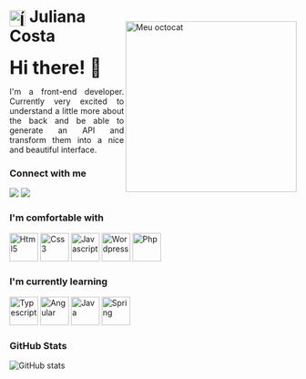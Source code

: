 <img style="margin-top: 4rem;" align="right" alt="Meu octocat" height="300" src="https://julianatsoc.com/wp-content/uploads/2023/08/octocat-1692232980558.png">
<h1>
    <a href="https://julianatsoc.com">
     <img align="center" alt="Ícone tecnológico" width="28px" src="https://julianatsoc.com/wp-content/uploads/2023/03/cropped-web-programming.png" ></a>
    <span>Juliana Costa</span>
</h1>
<strong style="font-size: 2rem;" >Hi there! 👋</strong>
<p align="justify">I'm a front-end developer. Currently very excited to understand a little more about the back and be able to generate an API and transform them into a nice and beautiful interface.</p>

<h3 align="left">Connect with me</h3>

[<img src="https://img.shields.io/badge/linkedin-%230077B5.svg?&style=for-the-badge&logo=linkedin&logoColor=white" />](https://www.linkedin.com/in/USERNAME/) [<img src = "https://img.shields.io/badge/instagram-%23E4405F.svg?&style=for-the-badge&logo=instagram&logoColor=white">](https://www.instagram.com/julianatsoc/)

<h3 align="left">I'm comfortable with</h3>

 <img src="https://cdn.jsdelivr.net/gh/devicons/devicon/icons/html5/html5-original.svg" width="50px"  title="Html5"/>
 <img src="https://cdn.jsdelivr.net/gh/devicons/devicon/icons/css3/css3-original.svg" width="50px" title="Css3"/>
 <img src="https://cdn.jsdelivr.net/gh/devicons/devicon/icons/javascript/javascript-original.svg" width="50px" title="Javascript"/>
 <img src="https://cdn.jsdelivr.net/gh/devicons/devicon/icons/wordpress/wordpress-plain.svg" width="50px" title="Wordpress"/>
 <img src="https://cdn.jsdelivr.net/gh/devicons/devicon/icons/php/php-plain.svg" width="50px" title="Php"/>

<h3 align="left">I'm currently learning</h3>

<img src="https://cdn.jsdelivr.net/gh/devicons/devicon/icons/typescript/typescript-original.svg" width="50px" title="Typescript">
<img src="https://cdn.jsdelivr.net/gh/devicons/devicon/icons/angularjs/angularjs-original.svg" width="50px" title="Angular">
<img src="https://cdn.jsdelivr.net/gh/devicons/devicon/icons/java/java-original.svg" width="50px" title="Java"/>
<img src="https://cdn.jsdelivr.net/gh/devicons/devicon/icons/spring/spring-original-wordmark.svg" width="50px" title="Spring"/>

<h3 align="left">GitHub Stats</h3>

![GitHub stats](https://github-readme-stats-git-masterrstaa-rickstaa.vercel.app/api?username=julianatsoc&hide_title=true&show_icons=true&include_all_commits=true&count_private=true&line_height=25&hide=issues&bg_color=000&title_color=CA2755&text_color=FFF&border_radius=3&border_color=CA2755&icon_color=CA2755&theme=jolly)

<!-- [![Most Used Languages](https://github-readme-stats-git-masterrstaa-rickstaa.vercel.app/api/top-langs/?username=julianatsoc&line_height=10&card_width=290&layout=compact&hide_title=false&count_private=true&langs_count=4&show_icons=true&title_color=CA2755&hide=html,css&bg_color=000&text_color=8B8B8B&border_radius=3&border_color=CA2755&count_private=true)](https://github.com/julianatsoc/github-readme-stats) -->
